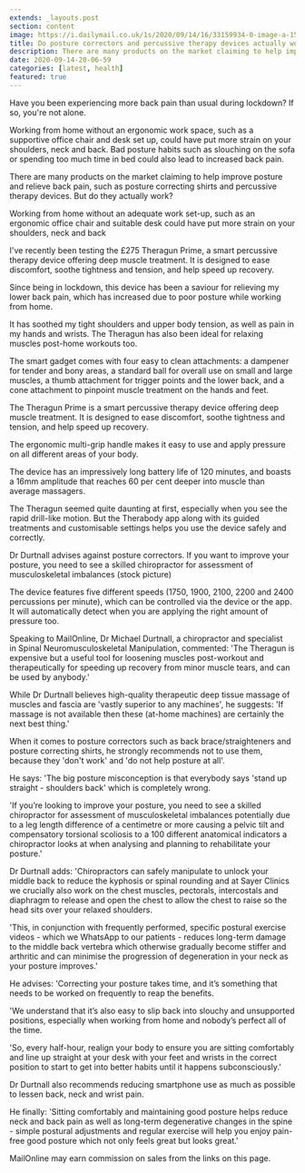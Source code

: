 ```yaml
---
extends: _layouts.post
section: content
image: https://i.dailymail.co.uk/1s/2020/09/14/16/33159934-0-image-a-15_1600098916549.jpg 
title: Do posture correctors and percussive therapy devices actually work? 
description: There are many products on the market claiming to help improve posture and relieve back pain, such as posture correcting shirts and percussive therapy devices. But do they actually work? 
date: 2020-09-14-20-06-59 
categories: [latest, health] 
featured: true 
--- 
```

Have you been experiencing more back pain than usual during lockdown? If so, you're not alone. 

Working from home without an ergonomic work space, such as a supportive office chair and desk set up, could have put more strain on your shoulders, neck and back. Bad posture habits such as slouching on the sofa or spending too much time in bed could also lead to increased back pain.

There are many products on the market claiming to help improve posture and relieve back pain, such as posture correcting shirts and percussive therapy devices. But do they actually work?

Working from home without an adequate work set-up, such as an ergonomic office chair and suitable desk could have put more strain on your shoulders, neck and back

I've recently been testing the £275 Theragun Prime, a smart percussive therapy device offering deep muscle treatment. It is designed to ease discomfort, soothe tightness and tension, and help speed up recovery.

Since being in lockdown, this device has been a saviour for relieving my lower back pain, which has increased due to poor posture while working from home. 

It has soothed my tight shoulders and upper body tension, as well as pain in my hands and wrists. The Theragun has also been ideal for relaxing muscles post-home workouts too.

The smart gadget comes with four easy to clean attachments: a dampener for tender and bony areas, a standard ball for overall use on small and large muscles, a thumb attachment for trigger points and the lower back, and a cone attachment to pinpoint muscle treatment on the hands and feet.

The Theragun Prime is a smart percussive therapy device offering deep muscle treatment. It is designed to ease discomfort, soothe tightness and tension, and help speed up recovery.

The ergonomic multi-grip handle makes it easy to use and apply pressure on all different areas of your body.

The device has an impressively long battery life of 120 minutes, and boasts a 16mm amplitude that reaches 60 per cent deeper into muscle than average massagers.

The Theragun seemed quite daunting at first, especially when you see the rapid drill-like motion. But the Therabody app along with its guided treatments and customisable settings helps you use the device safely and correctly.

Dr Durtnall advises against posture correctors. If you want to improve your posture, you need to see a skilled chiropractor for assessment of musculoskeletal imbalances (stock picture)

The device features five different speeds (1750, 1900, 2100, 2200 and 2400 percussions per minute), which can be controlled via the device or the app. It will automatically detect when you are applying the right amount of pressure too.

Speaking to MailOnline, Dr Michael Durtnall, a chiropractor and specialist in Spinal Neuromusculoskeletal Manipulation, commented: 'The Theragun is expensive but a useful tool for loosening muscles post-workout and therapeutically for speeding up recovery from minor muscle tears, and can be used by anybody.'

While Dr Durtnall believes high-quality therapeutic deep tissue massage of muscles and fascia are 'vastly superior to any machines', he suggests: 'If massage is not available then these (at-home machines) are certainly the next best thing.'

When it comes to posture correctors such as back brace/straighteners and posture correcting shirts, he strongly recommends not to use them, because they 'don't work' and 'do not help posture at all'.

He says: 'The big posture misconception is that everybody says 'stand up straight - shoulders back' which is completely wrong.

'If you’re looking to improve your posture, you need to see a skilled chiropractor for assessment of musculoskeletal imbalances potentially due to a leg length difference of a centimetre or more causing a pelvic tilt and compensatory torsional scoliosis to a 100 different anatomical indicators a chiropractor looks at when analysing and planning to rehabilitate your posture.' 

Dr Durtnall adds: 'Chiropractors can safely manipulate to unlock your middle back to reduce the kyphosis or spinal rounding and at Sayer Clinics we crucially also work on the chest muscles, pectorals, intercostals and diaphragm to release and open the chest to allow the chest to raise so the head sits over your relaxed shoulders.

'This, in conjunction with frequently performed, specific postural exercise videos - which we WhatsApp to our patients - reduces long-term damage to the middle back vertebra which otherwise gradually become stiffer and arthritic and can minimise the progression of degeneration in your neck as your posture improves.'

He advises: 'Correcting your posture takes time, and it’s something that needs to be worked on frequently to reap the benefits. 

'We understand that it’s also easy to slip back into slouchy and unsupported positions, especially when working from home and nobody’s perfect all of the time.

'So, every half-hour, realign your body to ensure you are sitting comfortably and line up straight at your desk with your feet and wrists in the correct position to start to get into better habits until it happens subconsciously.' 

Dr Durtnall also recommends reducing smartphone use as much as possible to lessen back, neck and wrist pain. 

He finally: 'Sitting comfortably and maintaining good posture helps reduce neck and back pain as well as long-term degenerative changes in the spine - simple postural adjustments and regular exercise will help you enjoy pain-free good posture which not only feels great but looks great.'

MailOnline may earn commission on sales from the links on this page. 

